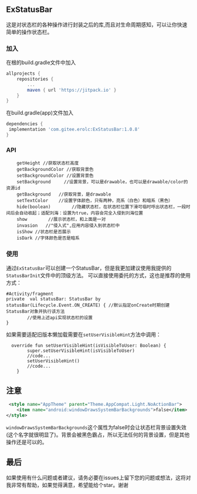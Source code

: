 ## ExStatusBar
这是对状态栏的各种操作进行封装之后的库,而且对生命周期感知，可以让你快速简单的操作状态栏。

### 加入
在根的build.gradle文件中加入
```gradle
allprojects {
    repositories {
        ...
        maven { url 'https://jitpack.io' }
    }
}

```
在build.gradle(app)文件加入
```gradle
dependencies {
 implementation 'com.gitee.erolc:ExStatusBar:1.0.8'
}
```
### API
```
    getHeight //获取状态栏高度
    getBackgroundColor //获取背景色
    setBackgroundColor //设置背景色
    setBackground     //设置背景，可以是drawable，也可以是drawable/color的资源id
    getBackground   //获取背景，是drawable
    setTextColor    //设置字体颜色，只有两种，亮系（白色）和暗系（黑色）
    hide(boolean)        //隐藏状态栏，在状态栏位置下滑可临时呼出状态栏，一段时间后会自动收起；适配刘海：设置为true，内容会完全入侵到刘海位置
    show        //展示状态栏，和上面是一对
    invasion   //"侵入式",应用内容侵入到状态栏中
    isShow //状态栏是否展示
    isDark //字体颜色是否是暗系
```
### 使用
通过`ExStatusBar`可以创建一个StatusBar，但是我更加建议使用我提供的`StatusBarInit`文件中的顶级方法。
可以直接使用委托的方式，这也是推荐的使用方式：
```
#Activity/fragment
private  val statusBar: StatusBar by statusBar(Lifecycle.Event.ON_CREATE) { //默认指定onCreate时期创建StatusBar对象并执行该方法
        //使用上述api实现状态栏的设置
}
```
如果需要适配旧版本懒加载需要在`setUserVisibleHint`方法中调用：
```
  override fun setUserVisibleHint(isVisibleToUser: Boolean) {
        super.setUserVisibleHint(isVisibleToUser)
        //code...
        setUserVisibleHint()
        //code...
    }
```

## 注意
```xml
 <style name="AppTheme" parent="Theme.AppCompat.Light.NoActionBar">
    <item name="android:windowDrawsSystemBarBackgrounds">false</item>
</style>
```
`windowDrawsSystemBarBackgrounds`这个属性为false时会让状态栏背景设置失效(这个名字就很明显了)。背景会被黑色霸占，所以无法任何的背景设置，但是其他操作还是可以的。

## 最后
如果使用有什么问题或者建议，请务必要在issues上留下您的问题或想法，这将对我非常有帮助，如果觉得满意，希望能给个star。谢谢
